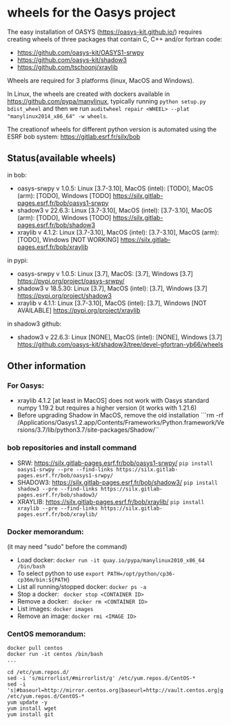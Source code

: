 # wheels for the Oasys project

The easy installation of OASYS (https://oasys-kit.github.io/) requires creating wheels of three packages that contain C, C++ and/or fortran code: 

- https://github.com/oasys-kit/OASYS1-srwpy
- https://github.com/oasys-kit/shadow3
- https://github.com/tschoonj/xraylib

Wheels are required for 3 platforms (linux, MacOS and Windows). 

In Linux, the wheels are created with dockers available in https://github.com/pypa/manylinux, typically running ```python setup.py bdist_wheel``` and then we run ```auditwheel repair <WHEEL> --plat "manylinux2014_x86_64" -w wheels```.

The creationof wheels for different python version is automated using the ESRF bob system: https://gitlab.esrf.fr/silx/bob



## Status(available wheels)

in  bob: 

- oasys-srwpy v 1.0.5: Linux [3.7-3.10], MacOS (intel): [TODO], MacOS (arm): [TODO], Windows [TODO] https://silx.gitlab-pages.esrf.fr/bob/oasys1-srwpy
- shadow3 v 22.6.3: Linux [3.7-3.10], MacOS (intel): [3.7-3.10], MacOS (arm): [TODO], Windows [TODO] https://silx.gitlab-pages.esrf.fr/bob/shadow3
- xraylib v 4.1.2: Linux [3.7-3.10], MacOS (intel): [3.7-3.10], MacOS (arm): [TODO], Windows [NOT WORKING] https://silx.gitlab-pages.esrf.fr/bob/xraylib

in pypi: 

- oasys-srwpy v 1.0.5: Linux [3.7], MacOS: [3.7], Windows [3.7] https://pypi.org/project/oasys-srwpy/
- shadow3 v 18.5.30: Linux [3.7], MacOS (intel): [3.7], Windows [3.7] https://pypi.org/project/shadow3
- xraylib v 4.1.1: Linux [3.7-3.10], MacOS (intel): [3.7], Windows [NOT AVAILABLE] https://pypi.org/project/xraylib

in shadow3 github:

- shadow3 v 22.6.3: Linux [NONE], MacOS (intel): [NONE], Windows [3.7] https://github.com/oasys-kit/shadow3/tree/devel-gfortran-yb66/wheels



## Other information

### For Oasys: 

- xraylib 4.1.2 [at least in MacOS] does not work with Oasys standard numpy 1.19.2 but requires a higher version (it works with 1.21.6)
- Before upgrading Shadow in MacOS, remove the old installation ```rm -rf  /Applications/Oasys1.2.app/Contents/Frameworks/Python.framework/Versions/3.7/lib/python3.7/site-packages/Shadow/``

### bob repositories and install command

- SRW: https://silx.gitlab-pages.esrf.fr/bob/oasys1-srwpy/ ```pip install oasys1-srwpy --pre --find-links https://silx.gitlab-pages.esrf.fr/bob/oasys1-srwpy/```
- SHADOW3: https://silx.gitlab-pages.esrf.fr/bob/shadow3/ ```pip install shadow3 --pre --find-links https://silx.gitlab-pages.esrf.fr/bob/shadow3/```
- XRAYLIB: https://silx.gitlab-pages.esrf.fr/bob/xraylib/ ```pip install xraylib --pre --find-links https://silx.gitlab-pages.esrf.fr/bob/xraylib/```

### Docker memorandum:

(it may need "sudo" before the command)

- Load docker: ```docker run -it quay.io/pypa/manylinux2010_x86_64 /bin/bash``` 
- To select python to use ```export PATH=/opt/python/cp36-cp36m/bin:${PATH}```
- List all running/stopped docker: ```docker ps -a```
- Stop a docker: ``` docker stop <CONTAINER ID>```
- Remove a docker: ``` docker rm <CONTAINER ID>```
- List images: ```docker images```
- Remove an image: ```docker rmi <IMAGE ID>```

### CentOS memorandum:

```
docker pull centos
docker run -it centos /bin/bash
...

cd /etc/yum.repos.d/
sed -i 's/mirrorlist/#mirrorlist/g' /etc/yum.repos.d/CentOS-*
sed -i 's|#baseurl=http://mirror.centos.org|baseurl=http://vault.centos.org|g' /etc/yum.repos.d/CentOS-*
yum update -y
yum install wget
yum install git



```
